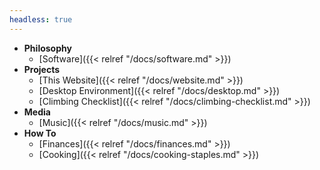 ```yaml
---
headless: true
---
```


- **Philosophy**
  - [Software]({{< relref "/docs/software.md" >}})
- **Projects**
  - [This Website]({{< relref "/docs/website.md" >}})
  - [Desktop Environment]({{< relref "/docs/desktop.md" >}})  
  - [Climbing Checklist]({{< relref "/docs/climbing-checklist.md" >}})
- **Media**
  - [Music]({{< relref "/docs/music.md" >}})
- **How To**
  - [Finances]({{< relref "/docs/finances.md" >}})
  - [Cooking]({{< relref "/docs/cooking-staples.md" >}})
